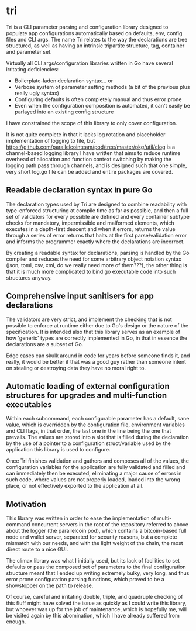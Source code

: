 # tri
Tri is a CLI parameter parsing and configuration library designed to populate app configurations automatically based on defaults, env, config files and CLI args. The name Tri relates to the way the declarations are tree structured, as well as having an intrinsic tripartite structure, tag, container and parameter set.

Virtually all CLI args/configuration libraries written in Go have several irritating deficiencies:

- Boilerplate-laden declaration syntax... or
- Verbose system of parameter setting methods (a bit of the previous plus really ugly syntax)
- Configuring defaults is often completely manual and thus error prone
- Even when the configuration composition is automated, it can't easily be parlayed into an existing config structure

I have constrained the scope of this library to only cover configuration.

It is not quite complete in that it lacks log rotation and placeholder implementation of logging to file, but https://github.com/parallelcointeam/pod/tree/master/pkg/util/clog is a channel-based logging library I have written that aims to reduce runtime overhead of allocation and function context switching by making the logging path pass through channels, and is designed such that one simple, very short log.go file can be added and entire packages are covered.

## Readable declaration syntax in pure Go

The declaration types used by Tri are designed to combine readability with type-enforced structuring at compile time as far as possible, and then a full set of validators for every possible are defined and every container subtype checks for mandatory, impermissible and malformed elements, which executes in a depth-first descent and when it errors, returns the value through a series of error returns that halts at the first parse/validation error and informs the programmer exactly where the declarations are incorrect.

By creating a readable syntax for declarations, parsing is handled by the Go compiler and reduces the need for some arbitrary object notation syntax (json, toml, csv, xml, do we really need more of them???), the other thing is that it is much more complicated to bind go executable code into such structures anyway.

## Comprehensive input sanitisers for app declarations

The validators are very strict, and implement the checking that is not possible to enforce at runtime either due to Go's design or the nature of the specification. It is intended also that this library serves as an example of how 'generic' types are correctly implemented in Go, in that in essence the declarations are a subset of Go.

Edge cases can skulk around in code for years before someone finds it, and really, it would be better if that was a good guy rather than someone intent on stealing or destroying data they have no moral right to.

## Automatic loading of external configuration structures for upgrades and multi-function executables

Within each subcommand, each configurable parameter has a default, sane value, which is overridden by the configuration file, environment variables and CLI flags, in that order, the last one in the line being the one that prevails. The values are stored into a slot that is filled during the declaration by the use of a pointer to a configuration struct/variable used by the application this library is used to configure.

Once Tri finishes validation and gathers and composes all of the values, the configuration variables for the application are fully validated and filled and can immediately then be executed, eliminating a major cause of errors in such code, where values are not properly loaded, loaded into the wrong place, or not effectively exported to the application at all.

## Motivation

This library was written in order to ease the implementation of multi-command concurrent servers in the root of the repository referred to above about the logger (the parallelcoin pod), which contains a bitcoin-based full node and wallet server, separated for security reasons, but a complete mismatch with our needs, and with the light weight of the chain, the most direct route to a nice GUI.

The climax library was what I initially used, but its lack of facilities to set defaults or pass the composed set of parameters to the final configuration structure meant that I ended up writing extremely bulky, very long, and thus error prone configuration parsing functions, which proved to be a showstopper on the path to release.

Of course, careful and irritating double, triple, and quadruple checking of this fluff might have solved the issue as quickly as I could write this library, but whoever was up for the job of maintenance, which is hopefully me, will be visited again by this abomination, which I have already suffered from enough.
